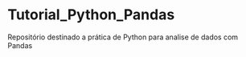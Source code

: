 # Tutorial_Python_Pandas
Repositório destinado a prática de Python para analise de dados com Pandas
